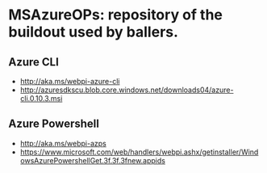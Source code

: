 # MSAzureOPs: repository of the buildout used by ballers.

## Azure CLI

* http://aka.ms/webpi-azure-cli
* http://azuresdkscu.blob.core.windows.net/downloads04/azure-cli.0.10.3.msi

## Azure Powershell
* http://aka.ms/webpi-azps
* https://www.microsoft.com/web/handlers/webpi.ashx/getinstaller/WindowsAzurePowershellGet.3f.3f.3fnew.appids

